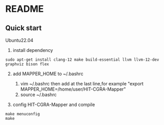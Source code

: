 # README

## Quick start

Ubuntu22.04

1. install dependency
```
sudo apt-get install clang-12 make build-essential llvm llvm-12-dev graphviz bison flex
```

2. add MAPPER\_HOME to ~/.bashrc  
	1. vim ~/.bashrc then add at the last line,for example "export MAPPER\_HOME=/home/user/HIT-CGRA-Mapper"
	2. source ~/.bashrc

3. config HIT-CGRA-Mapper and compile
```
make menuconfig
make
```

